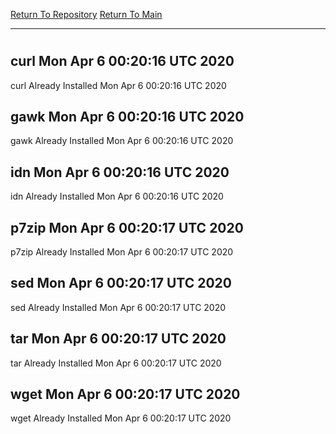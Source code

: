 [Return To Repository](https://github.com/deathbybandaid/piholeparser/)
[Return To Main](https://github.com/deathbybandaid/piholeparser/blob/master/RecentRunLogs/Mainlog.md)
____________________________________
# 
## curl Mon Apr  6 00:20:16 UTC 2020
curl Already Installed Mon Apr  6 00:20:16 UTC 2020
## gawk Mon Apr  6 00:20:16 UTC 2020
gawk Already Installed Mon Apr  6 00:20:16 UTC 2020
## idn Mon Apr  6 00:20:16 UTC 2020
idn Already Installed Mon Apr  6 00:20:16 UTC 2020
## p7zip Mon Apr  6 00:20:17 UTC 2020
p7zip Already Installed Mon Apr  6 00:20:17 UTC 2020
## sed Mon Apr  6 00:20:17 UTC 2020
sed Already Installed Mon Apr  6 00:20:17 UTC 2020
## tar Mon Apr  6 00:20:17 UTC 2020
tar Already Installed Mon Apr  6 00:20:17 UTC 2020
## wget Mon Apr  6 00:20:17 UTC 2020
wget Already Installed Mon Apr  6 00:20:17 UTC 2020
